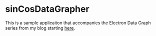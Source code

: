 # sinCosDataGrapher

This is a sample applicaiton that accompanies the Electron Data Graph series from my blog starting [here](https://www.andrewchyde.com/blog/posts/Electron%20Plotter%201_C%20Client.html).
